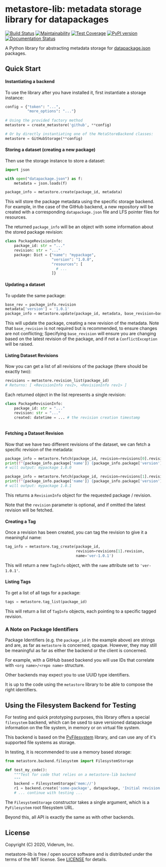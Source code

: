 metastore-lib: metadata storage library for datapackages
========================================================

[![Build Status](https://travis-ci.org/datopian/metastore-lib.svg?branch=master)](https://travis-ci.org/datopian/metastore-lib)
[![Maintainability](https://api.codeclimate.com/v1/badges/f53acd8aa367512130c3/maintainability)](https://codeclimate.com/github/datopian/metastore-lib/maintainability)
[![Test Coverage](https://api.codeclimate.com/v1/badges/f53acd8aa367512130c3/test_coverage)](https://codeclimate.com/github/datopian/metastore-lib/test_coverage)
[![PyPI version](https://badge.fury.io/py/metastore-lib.svg)](https://badge.fury.io/py/metastore-lib)
[![Documentation Status](https://readthedocs.org/projects/metastore-lib/badge/?version=latest)](https://metastore-lib.readthedocs.io/en/latest/?badge=latest)

A Python library for abstracting metadata storage for [datapackage.json][1]
packages. 

Quick Start
-----------

#### Instantiating a backend

To use the library after you have installed it, first instantiate a storage
instance:

```python
config = {"token": "...",
          "more_options": "..."}
          
# Using the provided factory method
metastore = create_metastore('github', **config)

# Or by directly instantiating one of the MetaStoreBackend classes:
metastore = GitHubStorage(**config)
```

#### Storing a dataset (creating a new package)
 
Then use the storage instance to store a dataset:

```python
import json

with open("datapackage.json") as f:
    metadata = json.loads(f)

package_info = metastore.create(package_id, metadata)
```

This will store the package metadata using the specific storage backend. For 
example, in the case of the GitHub backend, a new repository will be created
with a corresponding `datapackage.json` file and LFS pointer files for 
resources.

The returned `package_info` will be an object with some information about
the stored package revision:

```python
class PackageRevisionInfo:
    package_id: str = "..."
    revision: str = "..."
    package: Dict = {"name": "mypackage",
                     "version": "1.0.0",    
                     "resources": [
                       # ...
                     ]}
```

#### Updating a dataset

To update the same package:

```python
base_rev = package_info.revision
metadata['version'] = '1.0.1'
package_info = metastore.update(package_id, metadata, base_revision=base_rev)
```

This will update the package, creating a new revision of the metadata. Note that 
`base_revision` is not required but is recommended, to ensure changes are not 
conflicting; Specifying `base_revision` will ensure you are changing based on 
the latest revision of the package, and if not a `ConflictException` will be 
raised. 

#### Listing Dataset Revisions

Now you can get a list of all revisions of the package (there should be exactly two):

```python
revisions = metastore.revision_list(package_id)
# Returns: [ <RevisionInfo rev2>, <RevisionInfo rev1> ]
```

Each returned object in the list represents a single revision:

```python
class PackageRevisionInfo:
    package_id: str = "..."
    revision: str = "..."
    created: datetime = ... # the revision creation timestamp
    
```

#### Fetching a Dataset Revision

Now that we have two different revisions of the dataset, we can fetch a 
specific revision of the metadata:

```python
package_info = metastore.fetch(package_id, revision=revisions[0].revision)
print(f"{package_info.package['name']} {package_info.package['version']}")
# will output: mypackage 1.0.0

package_info = metastore.fetch(package_id, revision=revisions[1].revision)
print(f"{package_info.package['name']} {package_info.package['version']}")
# will output: mypackage 1.0.1
```

This returns a `RevisionInfo` object for the requested package / revision.

Note that the `revision` parameter is optional, and if omitted the latest 
revision will be fetched. 

#### Creating a Tag

Once a revision has been created, you can tag the revision to give it a 
meaningful name:

```python
tag_info = metastore.tag_create(package_id, 
                                revision=revisions[1].revision, 
                                name='ver-1.0.1')
```

This will return a new `TagInfo` object, with the `name` attribute set to
`'ver-1.0.1'`. 

#### Listing Tags 

To get a list of all tags for a package:

```python
tags = metastore.tag_list(package_id)
```

This will return a list of `TagInfo` objects, each pointing to a specific
tagged revision. 

### A Note on Package Identifiers

Package Identifiers (e.g. the `package_id` in the example above) are strings
and are, as far as `metastore` is concerned, opaque. However, they may still
be meaningful as far as either the backend or the client is concerned. 

For example, with a GitHub based backend you will use IDs that correlate with
`<org name>/<repo name>` structure. 

Other backends may expect you to use UUID type identifiers. 

It is up to the code using the `metastore` library to be able to compose the 
right identifiers. 

Using the Filesystem Backend for Testing
----------------------------------------
For testing and quick prototyping purposes, this library offers a special 
`filesystem` backend, which can be used to save versioned datapackage 
information on the file system, in memory or on virtual file system. 

This backend is based on the [PyFilesystem](https://docs.pyfilesystem.org/)
library, and can use any of it's supported file systems as storage. 

In testing, it is recommended to use a memory based storage:

```python
from metastore.backend.filesystem import FilesystemStorage

def test_my_code():
    """Test for code that relies on a metastore-lib backend
    """
    backend = FilesystemStorage('mem://')
    r1 = backend.create('some-package', datapackage, 'Initial revision') 
    # ... continue with testing ...
```

The `FilesystemStorage` constructor takes a single argument, which is a
`PyFilesystem` root filesystem URL. 

Beyond this, all API is exactly the same as with other backends. 


License
-------
Copyright (C) 2020, Viderum, Inc. 

metastore-lib is free / open source software and is distributed under the terms of 
the MIT license. See [LICENSE](LICENSE) for details.  

 [1]: http://specs.frictionlessdata.io/data-package/
